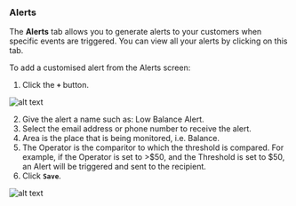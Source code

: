### Alerts
The **Alerts** tab allows you to generate alerts to your customers when specific events are triggered. You can view all your alerts by clicking on this tab.

To add a customised alert from the Alerts screen:
1. Click the **`+`** button.

![alt text][alert-1]

2. Give the alert a name such as: Low Balance Alert.
3. Select the email address or phone number to receive the alert.
4. Area is the place that is being monitored, i.e. Balance. 
5. The Operator is the comparitor to which the threshold is compared. For example, if the Operator is set to >$50, and the Threshold is set to $50, an Alert will be triggered and sent to the recipient.
6. Click **`Save`**.

![alt text][alert-2]

[alert-1]: /customer/img/54.png "Carrier Alert-1"
[alert-2]: /customer/img/55.png "Carrier Alert-2"
